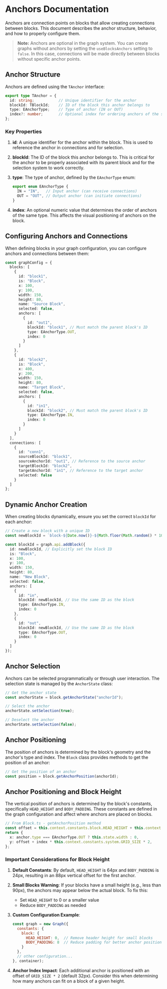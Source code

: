 # Anchors Documentation

Anchors are connection points on blocks that allow creating connections between blocks. This document describes the anchor structure, behavior, and how to properly configure them.

> **Note:** Anchors are optional in the graph system. You can create graphs without anchors by setting the `useBlocksAnchors` setting to `false`. In this case, connections will be made directly between blocks without specific anchor points.

## Anchor Structure

Anchors are defined using the `TAnchor` interface:

```typescript
export type TAnchor = {
  id: string;           // Unique identifier for the anchor
  blockId: TBlockId;    // ID of the block this anchor belongs to
  type: EAnchorType;    // Type of anchor (IN or OUT)
  index?: number;       // Optional index for ordering anchors of the same type
};
```

### Key Properties

1. **id**: A unique identifier for the anchor within the block. This is used to reference the anchor in connections and for selection.

2. **blockId**: The ID of the block this anchor belongs to. This is critical for the anchor to be properly associated with its parent block and for the selection system to work correctly.

3. **type**: The type of anchor, defined by the `EAnchorType` enum:
   ```typescript
   export enum EAnchorType {
     IN = "IN",   // Input anchor (can receive connections)
     OUT = "OUT", // Output anchor (can initiate connections)
   }
   ```

4. **index**: An optional numeric value that determines the order of anchors of the same type. This affects the visual positioning of anchors on the block.

## Configuring Anchors and Connections

When defining blocks in your graph configuration, you can configure anchors and connections between them:

```typescript
const graphConfig = {
  blocks: [
    {
      id: "block1",
      is: "Block",
      x: 100,
      y: 100,
      width: 150,
      height: 80,
      name: "Source Block",
      selected: false,
      anchors: [
        {
          id: "out1",
          blockId: "block1", // Must match the parent block's ID
          type: EAnchorType.OUT,
          index: 0
        }
      ]
    },
    {
      id: "block2",
      is: "Block",
      x: 400,
      y: 200,
      width: 150,
      height: 80,
      name: "Target Block",
      selected: false,
      anchors: [
        {
          id: "in1",
          blockId: "block2", // Must match the parent block's ID
          type: EAnchorType.IN,
          index: 0
        }
      ]
    }
  ],
  connections: [
    {
      id: "conn1",
      sourceBlockId: "block1",
      sourceAnchorId: "out1", // Reference to the source anchor
      targetBlockId: "block2",
      targetAnchorId: "in1", // Reference to the target anchor
      selected: false
    }
  ]
};
```

## Dynamic Anchor Creation

When creating blocks dynamically, ensure you set the correct `blockId` for each anchor:

```typescript
// Create a new block with a unique ID
const newBlockId = `block-${Date.now()}-${Math.floor(Math.random() * 1000)}`;

const blockId = graph.api.addBlock({
  id: newBlockId, // Explicitly set the block ID
  is: "Block",
  x: 100,
  y: 100,
  width: 150,
  height: 80,
  name: "New Block",
  selected: false,
  anchors: [
    {
      id: "in",
      blockId: newBlockId, // Use the same ID as the block
      type: EAnchorType.IN,
      index: 0
    },
    {
      id: "out",
      blockId: newBlockId, // Use the same ID as the block
      type: EAnchorType.OUT,
      index: 0
    }
  ]
});
```

## Anchor Selection

Anchors can be selected programmatically or through user interaction. The selection state is managed by the `AnchorState` class:

```typescript
// Get the anchor state
const anchorState = block.getAnchorState("anchorId");

// Select the anchor
anchorState.setSelection(true);

// Deselect the anchor
anchorState.setSelection(false);
```

## Anchor Positioning

The position of anchors is determined by the block's geometry and the anchor's type and index. The `Block` class provides methods to get the position of an anchor:

```typescript
// Get the position of an anchor
const position = block.getAnchorPosition(anchorId);
```

## Anchor Positioning and Block Height

The vertical position of anchors is determined by the block's constants, specifically `HEAD_HEIGHT` and `BODY_PADDING`. These constants are defined in the graph configuration and affect where anchors are placed on blocks.

```typescript
// From Block.ts - getAnchorPosition method
const offset = this.context.constants.block.HEAD_HEIGHT + this.context.constants.block.BODY_PADDING;
return {
  x: anchor.type === EAnchorType.OUT ? this.state.width : 0,
  y: offset + index * this.context.constants.system.GRID_SIZE * 2,
};
```

### Important Considerations for Block Height

1. **Default Constants**: By default, `HEAD_HEIGHT` is 64px and `BODY_PADDING` is 24px, resulting in an 88px vertical offset for the first anchor.

2. **Small Blocks Warning**: If your blocks have a small height (e.g., less than 90px), the anchors may appear below the actual block. To fix this:
   - Set `HEAD_HEIGHT` to 0 or a smaller value
   - Reduce `BODY_PADDING` as needed

3. **Custom Configuration Example**:
   ```javascript
   const graph = new Graph({
     constants: {
       block: {
         HEAD_HEIGHT: 0,  // Remove header height for small blocks
         BODY_PADDING: 8  // Reduce padding for better anchor positioning
       }
     },
     // other configuration...
   }, container);
   ```

4. **Anchor Index Impact**: Each additional anchor is positioned with an offset of `GRID_SIZE * 2` (default 32px). Consider this when determining how many anchors can fit on a block of a given height.
